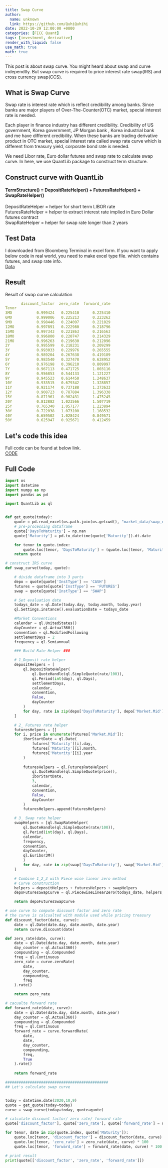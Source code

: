 ```yaml
---
title: Swap Curve
author:
  name: unknown
  link: https://github.com/QuhiQuhihi
date: 2022-10-29 12:00:00 +0800
categories: [FICC Quant]
tags: [investment, derivative]
render_with_liquid: false
use_math: true
math: true
---
```


This post is about swap curve. You might heard about swap and curve independtly. But swap curve is required to price interest rate swap(IRS) and cross currency swap(CCS).   

## What is Swap Curve
Swap rate is interest rate which is reflect credibility among banks. Since banks are major players of Over-The-Counter(OTC) market, special interest rate is needed.   

Each player in finance industry has different credibility. Credibility of US government, Korea government, JP Morgan bank , Korea industrial bank and me have different credibility. When these banks are trading derivative product in OTC market, special interest rate called swap rate curve which is different from treasury yield, corporate bond rate is needed.   

We need Libor rate, Euro dollar futures and swap rate to calculate swap curve. In here, we use QuantLib package to construct term structure.   

## Construct curve with QuantLib
#### TermStructure() = DepositRateHelper() + FuturesRateHelper() + SwapRateHelper()
DepositRateHelper = helper for short term LIBOR rate   
FuturesRateHelper = helper to extract interest rate implied in Euro Dollar futures contract   
SwapRateHelper = helper for swap rate longer than 2 years   

## Test Data
I downloaded from Bloomberg Terminal in excel form. If you want to apply below code in real world, you need to make excel type file. which contains futures, and swap rate info.   
[Data](https://github.com/QuhiQuhihi/project_FICC_Quant/blob/main/market_data/swap_data.xlsx)


## Result

Result of swap curve calculation
```yaml
       discount_factor  zero_rate  forward_rate
Tenor                                          
3MO           0.999424   0.225410      0.225410
6MO           0.999006   0.225213      0.223262
9MO           0.998446   0.224097      0.221029
12MO          0.997891   0.222980      0.218796
15MO          0.997343   0.221863      0.216563
18MO          0.996800   0.220747      0.214329
21MO          0.996263   0.219630      0.212096
2Y            0.995599   0.218231      0.209299
3Y            0.993033   0.229976      0.265555
4Y            0.989204   0.267638      0.419189
5Y            0.983540   0.327478      0.628952
6Y            0.976198   0.396210      0.809997
7Y            0.967113   0.471725      1.003116
8Y            0.956853   0.544133      1.121227
9Y            0.945523   0.614450      1.248637
10Y           0.933515   0.679342      1.328857
11Y           0.921174   0.737188      1.373633
12Y           0.908723   0.787884      1.396338
15Y           0.871961   0.902431      1.475245
20Y           0.812882   1.023566      1.507719
25Y           0.765340   1.057177      1.223894
30Y           0.722038   1.073100      1.168532
40Y           0.659502   1.028424      0.849571
50Y           0.625947   0.925671      0.412459
```

## Let's code this idea
Full code can be found at below link.    
[CODE](https://github.com/QuhiQuhihi/project_FICC_Quant/blob/main/6_swap_curve.ipynb)

## Full Code
```python
import os
import datetime
import numpy as np
import pandas as pd

import QuantLib as ql


def get_quote(today):
    quote = pd.read_excel(os.path.join(os.getcwd(), "market_data/swap_data.xlsx"),index_col='Tenor')
    # pre-processing dataframe
    quote['DaysToMaturity'] = np.nan
    quote['Maturity'] = pd.to_datetime(quote['Maturity']).dt.date

    for tenor in quote.index:
        quote.loc[tenor, 'DaysToMaturity'] = (quote.loc[tenor, 'Maturity'] - today).days
    return quote

# construct IRS curve
def swap_curve(today, quote):

    # divide dataframe into 3 parts
    depo = quote[quote['InstType'] == 'CASH']
    futures = quote[quote['InstType'] == 'FUTURES']
    swap = quote[quote['InstType'] == 'SWAP']

    # Set evaluation date
    todays_date = ql.Date(today.day, today.month, today.year)
    ql.Settings.instance().evaluationDate = todays_date

    #Market Conventions
    calendar = ql.UnitedStates()
    dayCounter = ql.Actual360()
    convention = ql.ModifiedFollowing
    settlementDays = 2
    frequency = ql.Semiannual

    ### Build Rate Helper ###

    # 1_Deposit rate helper
    depositHelpers = [
        ql.DepositRateHelper(
            ql.QuoteHandle(ql.SimpleQuote(rate/100)),
            ql.Period(int(day), ql.Days),
            settlementDays,
            calendar,
            convention,
            False,
            dayCounter
        )
        for day, rate in zip(depo['DaysToMaturity'], depo['Market.Mid'])
    ]

    # 2_ Futures rate helper
    futuresHelpers = []
    for i, price in enumerate(futures['Market.Mid']):
        iborStartDate = ql.Date(
            futures['Maturity'][i].day,
            futures['Maturity'][i].month,
            futures['Maturity'][i].year
        )
        
        futuresHelpers = ql.FuturesRateHelper(
            ql.QuoteHandle(ql.SimpleQuote(price)),
            iborStartDate,
            3,
            calendar,
            convention,
            False,
            dayCounter
        )
        futuresHelpers.append(futuresHelpers)

    # 3_ Swap rate helper
    swapHelpers = [ql.SwapRateHelper(
        ql.QuoteHandle(ql.SimpleQuote(rate/100)),
        ql.Period(int(day), ql.Days),
        calendar,
        frequency,
        convention,
        dayCounter,
        ql.Euribor3M()
        )
        for day, rate in zip(swap['DaysToMaturity'], swap['Market.Mid'])
    ]

    # Combine 1_2_3 with Piece wise linear zero method
    # Curve construction
    helpers = depositHelpers + futuresHelpers + swapHelpers
    depoFuturesSwapCurve = ql.PiecewiseLinearZero(todays_date, helpers, dayCounter)

    return depoFuturesSwapCurve

# use curve to compute discount factor and zero rate
# the curve is calcualted with module used while pricing treasury
def discount_factor(date, curve):
    date = ql.Date(date.day, date.month, date.year)
    return curve.discount(date)

def zero_rate(date, curve):
    date = ql.Date(date.day, date.month, date.year)
    day_counter = ql.Actual360()
    compounding = ql.Compounded
    freq = ql.Continuous
    zero_rate = curve.zeroRate(
        date,
        day_counter,
        compounding,
        freq
    ).rate()

    return zero_rate

# cacualte forward rate
def forward_rate(date, curve):
    date = ql.Date(date.day, date.month, date.year)
    day_counter = ql.Actual360()
    compounding = ql.Compounded
    freq = ql.Continuous
    forward_rate = curve.forwardRate(
        date,
        date,
        day_counter,
        compounding,
        freq,
        True
    ).rate()
    
    return forward_rate

##############################################
## Let's calculate swap curve


today = datetime.date(2020,10,9)
quote = get_quote(today=today)
curve = swap_curve(today=today, quote=quote)

# calculate discount factor/ zero rate/ forward rate
quote['discount_factor'], quote['zero_rate'], quote['forward_rate'] = np.nan, np.nan, np.nan

for tenor, date in zip(quote.index, quote['Maturity']):
    quote.loc[tenor, 'discount_factor'] = discount_factor(date, curve)
    quote.loc[tenor, 'zero_rate'] = zero_rate(date, curve) * 100
    quote.loc[tenor, 'forward_rate'] = forward_rate(date, curve) * 100

# print result
print(quote[['discount_factor', 'zero_rate', 'forward_rate']])
```


